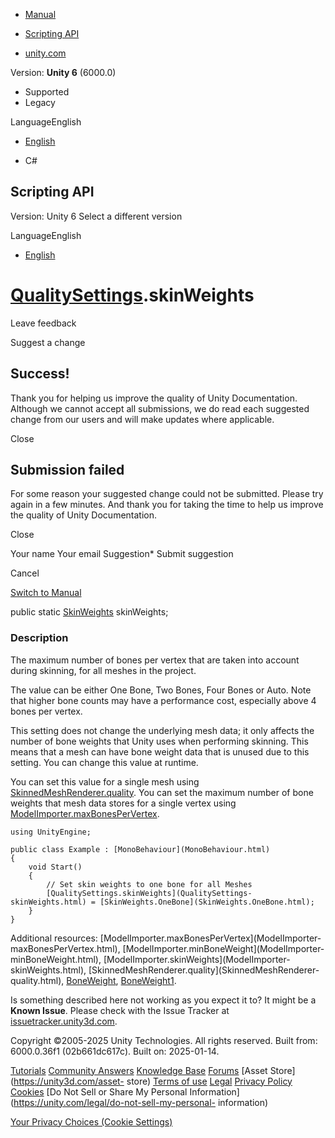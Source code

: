 [ ]()

  * [Manual](../Manual/index.html)
  * [Scripting API](../ScriptReference/index.html)

  * [unity.com](https://unity.com/)

Version: **Unity 6** (6000.0)

  * Supported
  * Legacy

LanguageEnglish

  * [English]()

  * C#

[ ](https://docs.unity3d.com)

## Scripting API

Version: Unity 6 Select a different version

LanguageEnglish

  * [English]()

#  [QualitySettings](QualitySettings.html).skinWeights

Leave feedback

Suggest a change

## Success!

Thank you for helping us improve the quality of Unity Documentation. Although
we cannot accept all submissions, we do read each suggested change from our
users and will make updates where applicable.

Close

## Submission failed

For some reason your suggested change could not be submitted. Please <a>try
again</a> in a few minutes. And thank you for taking the time to help us
improve the quality of Unity Documentation.

Close

Your name Your email Suggestion* Submit suggestion

Cancel

[Switch to Manual](../Manual/class-QualitySettings.html "Go to QualitySettings
Component in the Manual")

public static [SkinWeights](SkinWeights.html) skinWeights;

### Description

The maximum number of bones per vertex that are taken into account during
skinning, for all meshes in the project.

The value can be either One Bone, Two Bones, Four Bones or Auto. Note that
higher bone counts may have a performance cost, especially above 4 bones per
vertex.  
  
This setting does not change the underlying mesh data; it only affects the
number of bone weights that Unity uses when performing skinning. This means
that a mesh can have bone weight data that is unused due to this setting. You
can change this value at runtime.  
  
You can set this value for a single mesh using
[SkinnedMeshRenderer.quality](SkinnedMeshRenderer-quality.html). You can set
the maximum number of bone weights that mesh data stores for a single vertex
using [ModelImporter.maxBonesPerVertex](ModelImporter-maxBonesPerVertex.html).

    
    
    using UnityEngine;  
      
    public class Example : [MonoBehaviour](MonoBehaviour.html)
    {
        void Start()
        {
            // Set skin weights to one bone for all Meshes
            [QualitySettings.skinWeights](QualitySettings-skinWeights.html) = [SkinWeights.OneBone](SkinWeights.OneBone.html);
        }
    }
    

Additional resources: [ModelImporter.maxBonesPerVertex](ModelImporter-
maxBonesPerVertex.html), [ModelImporter.minBoneWeight](ModelImporter-
minBoneWeight.html), [ModelImporter.skinWeights](ModelImporter-
skinWeights.html), [SkinnedMeshRenderer.quality](SkinnedMeshRenderer-
quality.html), [BoneWeight](BoneWeight.html), [BoneWeight1](BoneWeight1.html).

Is something described here not working as you expect it to? It might be a
**Known Issue**. Please check with the Issue Tracker at
[issuetracker.unity3d.com](https://issuetracker.unity3d.com).

Copyright ©2005-2025 Unity Technologies. All rights reserved. Built from:
6000.0.36f1 (02b661dc617c). Built on: 2025-01-14.

[Tutorials](https://unity3d.com/learn) [Community
Answers](https://answers.unity3d.com) [Knowledge
Base](https://support.unity3d.com/hc/en-us)
[Forums](https://forum.unity3d.com) [Asset Store](https://unity3d.com/asset-
store) [Terms of use](https://docs.unity3d.com/Manual/TermsOfUse.html)
[Legal](https://unity.com/legal) [Privacy
Policy](https://unity.com/legal/privacy-policy)
[Cookies](https://unity.com/legal/cookie-policy) [Do Not Sell or Share My
Personal Information](https://unity.com/legal/do-not-sell-my-personal-
information)

[Your Privacy Choices (Cookie Settings)](javascript:void\(0\);)

